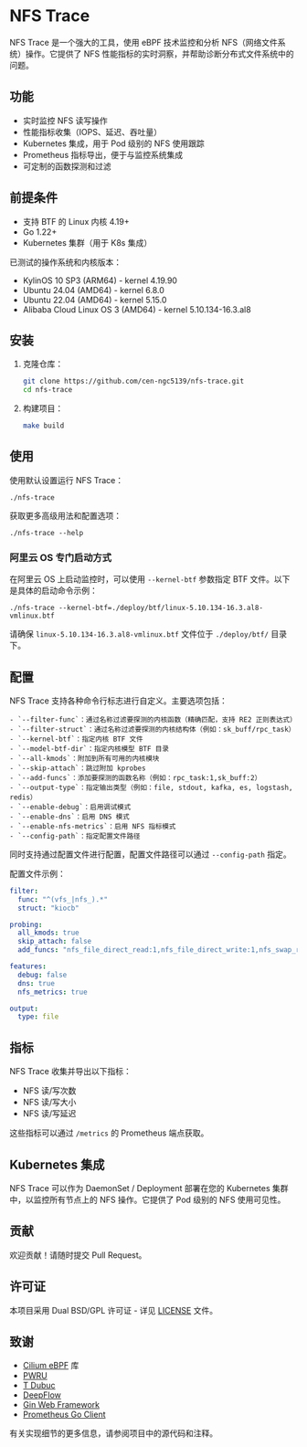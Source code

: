 # NFS Trace

NFS Trace 是一个强大的工具，使用 eBPF 技术监控和分析 NFS（网络文件系统）操作。它提供了 NFS 性能指标的实时洞察，并帮助诊断分布式文件系统中的问题。

## 功能

- 实时监控 NFS 读写操作
- 性能指标收集（IOPS、延迟、吞吐量）
- Kubernetes 集成，用于 Pod 级别的 NFS 使用跟踪
- Prometheus 指标导出，便于与监控系统集成
- 可定制的函数探测和过滤

## 前提条件

- 支持 BTF 的 Linux 内核 4.19+
- Go 1.22+
- Kubernetes 集群（用于 K8s 集成）

已测试的操作系统和内核版本：
- KylinOS 10 SP3 (ARM64) - kernel 4.19.90
- Ubuntu 24.04 (AMD64) - kernel 6.8.0
- Ubuntu 22.04 (AMD64) - kernel 5.15.0
- Alibaba Cloud Linux OS 3 (AMD64) - kernel 5.10.134-16.3.al8 

## 安装

1. 克隆仓库：
   ```bash
   git clone https://github.com/cen-ngc5139/nfs-trace.git
   cd nfs-trace
   ```

2. 构建项目：
   ```bash
   make build
   ```

## 使用

使用默认设置运行 NFS Trace：

```
./nfs-trace
```

获取更多高级用法和配置选项：

```
./nfs-trace --help
```

### 阿里云 OS 专门启动方式

在阿里云 OS 上启动监控时，可以使用 `--kernel-btf` 参数指定 BTF 文件。以下是具体的启动命令示例：

```
./nfs-trace --kernel-btf=./deploy/btf/linux-5.10.134-16.3.al8-vmlinux.btf
```

请确保 `linux-5.10.134-16.3.al8-vmlinux.btf` 文件位于 `./deploy/btf/` 目录下。

## 配置

NFS Trace 支持各种命令行标志进行自定义。主要选项包括：

```
- `--filter-func`：通过名称过滤要探测的内核函数（精确匹配，支持 RE2 正则表达式）
- `--filter-struct`：通过名称过滤要探测的内核结构体（例如：sk_buff/rpc_task）
- `--kernel-btf`：指定内核 BTF 文件
- `--model-btf-dir`：指定内核模型 BTF 目录
- `--all-kmods`：附加到所有可用的内核模块
- `--skip-attach`：跳过附加 kprobes
- `--add-funcs`：添加要探测的函数名称（例如：rpc_task:1,sk_buff:2）
- `--output-type`：指定输出类型（例如：file, stdout, kafka, es, logstash, redis）
- `--enable-debug`：启用调试模式
- `--enable-dns`：启用 DNS 模式
- `--enable-nfs-metrics`：启用 NFS 指标模式
- `--config-path`：指定配置文件路径
```

同时支持通过配置文件进行配置，配置文件路径可以通过 `--config-path` 指定。

配置文件示例：

```yaml
filter:
  func: "^(vfs_|nfs_).*"
  struct: "kiocb"

probing:
  all_kmods: true
  skip_attach: false
  add_funcs: "nfs_file_direct_read:1,nfs_file_direct_write:1,nfs_swap_rw:1,nfs_file_read:1,nfs_file_write:1"

features:
  debug: false
  dns: true
  nfs_metrics: true

output:
  type: file
```

## 指标

NFS Trace 收集并导出以下指标：

- NFS 读/写次数
- NFS 读/写大小
- NFS 读/写延迟

这些指标可以通过 `/metrics` 的 Prometheus 端点获取。

## Kubernetes 集成

NFS Trace 可以作为 DaemonSet / Deployment 部署在您的 Kubernetes 集群中，以监控所有节点上的 NFS 操作。它提供了 Pod 级别的 NFS 使用可见性。

## 贡献

欢迎贡献！请随时提交 Pull Request。

## 许可证

本项目采用 Dual BSD/GPL 许可证 - 详见 [LICENSE](LICENSE) 文件。

## 致谢

- [Cilium eBPF](https://github.com/cilium/ebpf) 库
- [PWRU](https://github.com/cilium/pwru)
- [T Dubuc](http://perso.ens-lyon.fr/theophile.dubuc/files/CHEOPS24-TrackIOps.pdf)
- [DeepFlow](https://github.com/deepflow-tech/deepflow)
- [Gin Web Framework](https://github.com/gin-gonic/gin)
- [Prometheus Go Client](https://github.com/prometheus/client_golang)

有关实现细节的更多信息，请参阅项目中的源代码和注释。